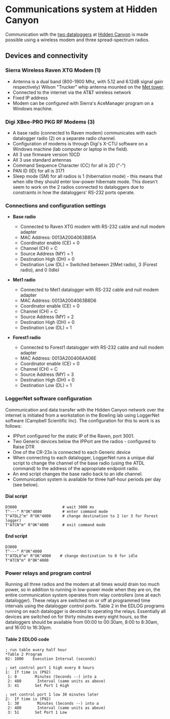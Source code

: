 # Communications system at Hidden Canyon

Communication with the [two dataloggers](hc_dataloggers.md) at [Hidden Canyon](hc_sitedescription.md) is made possible using
a wireless modem and three spread-spectrum radios.

## Devices and connectivity

### Sierra Wireless Raven XTG Modem (1)

* Antenna is a dual band (800-1900 Mhz, with 5.12 and 6.12dB signal gain respectively) Wilson "Trucker" whip antenna mounted on the [Met tower](hc_mettowers.md).
* Connected to the internet via the AT&T wireless network
* Fixed IP address
* Modem can be configured with Sierra's AceManager program on a Windows machine.

### Digi XBee-PRO PKG RF Modems (3)

* A base radio (connected to Raven modem) communicates with each datalogger radio (2) on a separate radio channel.
* Configuration of modems is through Digi's X-CTU software on a Windows machine (lab computer or laptop in the field).
* All 3 use firmware version 10CD
* All 3 use standard antennas
* Command Sequence Character (CC) for all is 2D ("-")
* PAN ID (ID) for all is 3171
* Sleep mode (SM) for all radios is 1 (hibernation mode) - this means that when idle they should enter low-power hibernate mode. This doesn't seem to work on the 2 radios connected to dataloggers due to constraints in how the dataloggers' RS-232 ports operate.

### Connections and configuration settings

- **Base radio**
  - Connected to Raven XTG modem with RS-232 cable and null modem adapter
  - MAC Address: 0013A2004063B85A
  - Coordinator enable (CE) = 0
  - Channel (CH) = C
  - Source Address (MY) = 1
  - Destination High (DH) = 0
  - Destination Low (DL) = Switched between 2(Met radio), 3 (Forest radio), and 0 (Idle)

- **Met1 radio**
  - Connected to Met1 datalogger with RS-232 cable and null modem adapter
  - MAC Address: 0013A2004063B8D6
  - Coordinator enable (CE) = 0
  - Channel (CH) = C
  - Source Address (MY) = 2
  - Destination High (DH) = 0
  - Destination Low (DL) = 1

- **Forest1 radio**
  - Connected to Forest1 datalogger with RS-232 cable and null modem adapter
  - MAC Address: 0013A200406AA06E
  - Coordinator enable (CE) = 0
  - Channel (CH) = C
  - Source Address (MY) = 3
  - Destination High (DH) = 0
  - Destination Low (DL) = 1

### LoggerNet software configuration

Communication and data transfer with the Hidden Canyon network over the
internet is initiated from a workstation in the Bowling lab using
LoggerNet software (Campbell Scientific Inc). The configuration for this
to work is as follows:

* IPPort configured for the static IP of the Raven, port 3001.
* Two Generic devices below the IPPort are the radios - configured to Raise DTR
* One of the CR-23x is connected to each Generic device
* When connecting to each datalogger, LoggerNet runs a unique dial script to change the channel of the base radio (using the ATDL command) to the address of the appropriate endpoint radio.
* An end script changes the base radio back to an idle channel.
* Communication system is available for three half-hour periods per day (see below).

#### Dial script
~~~
D3000                    # wait 3000 ms
T"---" R"OK"4000         # enter command mode
T"ATDL2^m" R"OK"4000     # change destination to 2 (or 3 for Forest logger)
T"ATCN^m" R"OK"4000      # exit command mode
~~~

#### End script
~~~
D3000
T"---" R"OK"4000
T"ATDL0^m" R"OK"4000    # change destination to 0 for idle
T"ATCN^m" R"OK"4000
~~~

### Power relays and program control

Running all three radios and the modem at all times would drain too much
power, so in addition to running in low-power mode when they are on, the
entire communication system operates from relay controllers (one at each
datalogger). These relays are switched on or off at programmed time
intervals using the datalogger control ports. Table 2 in the EDLOG
programs running on each datalogger is devoted to operating the relays.
Essentially all devices are switched on for thirty minutes every eight
hours, so the dataloggers should be available from 00:00 to 00:30am,
8:00 to 8:30am, and 16:00 to 16:30pm.

#### Table 2 EDLOG code

~~~{.basic}
; run table every half hour
*Table 2 Program
02: 1800    Execution Interval (seconds)

; set control port 1 high every 8 hours
1:  If time is (P92)
 1: 0        Minutes (Seconds --) into a
 2: 480       Interval (same units as above)
 3: 41       Set Port 1 High
 
; set control port 1 low 30 minutes later
2:  If time is (P92)
 1: 30        Minutes (Seconds --) into a
 2: 480       Interval (same units as above)
 3: 51       Set Port 1 Low
~~~
